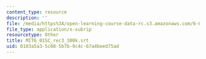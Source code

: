 ```yaml
---
content_type: resource
description: ''
file: /media/https%3A/open-learning-course-data-rc.s3.amazonaws.com/6-01sc-introduction-to-electrical-engineering-and-computer-science-i-spring-2011/0183a5a35c085b7b9c4c67a4beed75ad_MIT6_01SC_rec3_300k.vtt
file_type: application/x-subrip
resourcetype: Other
title: MIT6_01SC_rec3_300k.srt
uid: 0183a5a3-5c08-5b7b-9c4c-67a4beed75ad
---
```

